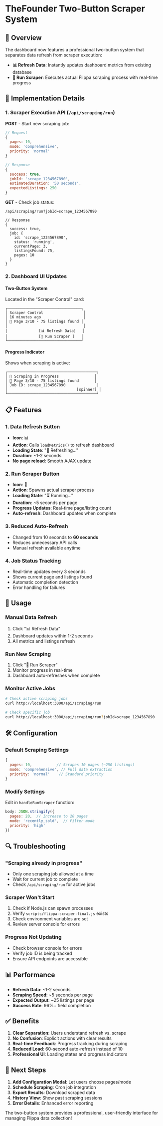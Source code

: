 # TheFounder Two-Button Scraper System

## 🎯 Overview

The dashboard now features a professional two-button system that separates data refresh from scraper execution:

- **📊 Refresh Data**: Instantly updates dashboard metrics from existing database
- **🚀 Run Scraper**: Executes actual Flippa scraping process with real-time progress

## 🔧 Implementation Details

### 1. Scraper Execution API (`/api/scraping/run`)

**POST** - Start new scraping job:
```javascript
// Request
{
  pages: 10,
  mode: 'comprehensive',
  priority: 'normal'
}

// Response
{
  success: true,
  jobId: 'scrape_1234567890',
  estimatedDuration: '50 seconds',
  expectedListings: 250
}
```

**GET** - Check job status:
```
/api/scraping/run?jobId=scrape_1234567890

// Response
{
  success: true,
  job: {
    id: 'scrape_1234567890',
    status: 'running',
    currentPage: 3,
    listingsFound: 75,
    pages: 10
  }
}
```

### 2. Dashboard UI Updates

#### Two-Button System
Located in the "Scraper Control" card:

```
┌─────────────────────────────────┐
│ Scraper Control                  │
│ 16 minutes ago                   │
│ 🔄 Page 3/10 - 75 listings found │
│                                  │
│              [📊 Refresh Data]   │
│              [🚀 Run Scraper ]   │
└─────────────────────────────────┘
```

#### Progress Indicator
Shows when scraping is active:

```
┌────────────────────────────────────────┐
│ 🚀 Scraping in Progress                │
│ 🔄 Page 3/10 - 75 listings found       │
│ Job ID: scrape_1234567890              │
│                               [spinner] │
└────────────────────────────────────────┘
```

## 📋 Features

### 1. Data Refresh Button
- **Icon**: 📊
- **Action**: Calls `loadMetrics()` to refresh dashboard
- **Loading State**: "🔄 Refreshing..."
- **Duration**: ~1-2 seconds
- **No page reload**: Smooth AJAX update

### 2. Run Scraper Button
- **Icon**: 🚀
- **Action**: Spawns actual scraper process
- **Loading State**: "⏳ Running..."
- **Duration**: ~5 seconds per page
- **Progress Updates**: Real-time page/listing count
- **Auto-refresh**: Dashboard updates when complete

### 3. Reduced Auto-Refresh
- Changed from 10 seconds to **60 seconds**
- Reduces unnecessary API calls
- Manual refresh available anytime

### 4. Job Status Tracking
- Real-time updates every 3 seconds
- Shows current page and listings found
- Automatic completion detection
- Error handling for failures

## 🚀 Usage

### Manual Data Refresh
1. Click "📊 Refresh Data"
2. Dashboard updates within 1-2 seconds
3. All metrics and listings refresh

### Run New Scraping
1. Click "🚀 Run Scraper"
2. Monitor progress in real-time
3. Dashboard auto-refreshes when complete

### Monitor Active Jobs
```bash
# Check active scraping jobs
curl http://localhost:3000/api/scraping/run

# Check specific job
curl http://localhost:3000/api/scraping/run?jobId=scrape_1234567890
```

## 🛠️ Configuration

### Default Scraping Settings
```javascript
{
  pages: 10,           // Scrapes 10 pages (~250 listings)
  mode: 'comprehensive', // Full data extraction
  priority: 'normal'    // Standard priority
}
```

### Modify Settings
Edit in `handleRunScraper` function:
```javascript
body: JSON.stringify({
  pages: 20,  // Increase to 20 pages
  mode: 'recently_sold',  // Filter mode
  priority: 'high'
})
```

## 🔍 Troubleshooting

### "Scraping already in progress"
- Only one scraping job allowed at a time
- Wait for current job to complete
- Check `/api/scraping/run` for active jobs

### Scraper Won't Start
1. Check if Node.js can spawn processes
2. Verify `scripts/flippa-scraper-final.js` exists
3. Check environment variables are set
4. Review server console for errors

### Progress Not Updating
- Check browser console for errors
- Verify job ID is being tracked
- Ensure API endpoints are accessible

## 📊 Performance

- **Refresh Data**: ~1-2 seconds
- **Scraping Speed**: ~5 seconds per page
- **Expected Output**: ~25 listings per page
- **Success Rate**: 96%+ field completion

## ✅ Benefits

1. **Clear Separation**: Users understand refresh vs. scrape
2. **No Confusion**: Explicit actions with clear results
3. **Real-time Feedback**: Progress tracking during scraping
4. **Reduced Load**: 60-second auto-refresh instead of 10
5. **Professional UI**: Loading states and progress indicators

## 🎯 Next Steps

1. **Add Configuration Modal**: Let users choose pages/mode
2. **Schedule Scraping**: Cron job integration
3. **Export Results**: Download scraped data
4. **History View**: Show past scraping sessions
5. **Error Details**: Enhanced error reporting

The two-button system provides a professional, user-friendly interface for managing Flippa data collection!